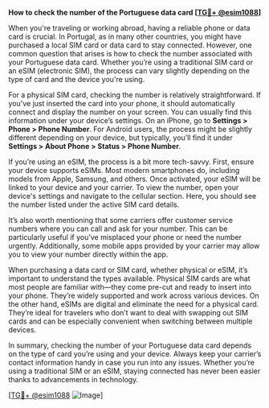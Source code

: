 **How to check the number of the Portuguese data card [[TG💪+ @esim1088](https://t.me/s/esim1088)]**

When you're traveling or working abroad, having a reliable phone or data card is crucial. In Portugal, as in many other countries, you might have purchased a local SIM card or data card to stay connected. However, one common question that arises is how to check the number associated with your Portuguese data card. Whether you’re using a traditional SIM card or an eSIM (electronic SIM), the process can vary slightly depending on the type of card and the device you're using.

For a physical SIM card, checking the number is relatively straightforward. If you've just inserted the card into your phone, it should automatically connect and display the number on your screen. You can usually find this information under your device’s settings. On an iPhone, go to **Settings > Phone > Phone Number**. For Android users, the process might be slightly different depending on your device, but typically, you’ll find it under **Settings > About Phone > Status > Phone Number**.

If you’re using an eSIM, the process is a bit more tech-savvy. First, ensure your device supports eSIMs. Most modern smartphones do, including models from Apple, Samsung, and others. Once activated, your eSIM will be linked to your device and your carrier. To view the number, open your device's settings and navigate to the cellular section. Here, you should see the number listed under the active SIM card details.

It’s also worth mentioning that some carriers offer customer service numbers where you can call and ask for your number. This can be particularly useful if you’ve misplaced your phone or need the number urgently. Additionally, some mobile apps provided by your carrier may allow you to view your number directly within the app.

When purchasing a data card or SIM card, whether physical or eSIM, it’s important to understand the types available. Physical SIM cards are what most people are familiar with—they come pre-cut and ready to insert into your phone. They’re widely supported and work across various devices. On the other hand, eSIMs are digital and eliminate the need for a physical card. They’re ideal for travelers who don’t want to deal with swapping out SIM cards and can be especially convenient when switching between multiple devices.

In summary, checking the number of your Portuguese data card depends on the type of card you’re using and your device. Always keep your carrier’s contact information handy in case you run into any issues. Whether you’re using a traditional SIM or an eSIM, staying connected has never been easier thanks to advancements in technology.

[[TG💪+ @esim1088](https://t.me/s/esim1088) ![Image](https://i.postimg.cc/Y0z9fWf4/image.png)]
